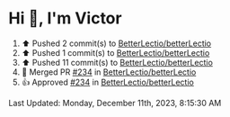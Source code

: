<h1>Hi 👋, I'm Victor </h1>

<!--RECENT_ACTIVITY:start-->
1. ⬆️ Pushed 2 commit(s) to [BetterLectio/betterLectio](https://github.com/BetterLectio/betterLectio)<br>
2. ⬆️ Pushed 1 commit(s) to [BetterLectio/betterLectio](https://github.com/BetterLectio/betterLectio)<br>
3. ⬆️ Pushed 11 commit(s) to [BetterLectio/betterLectio](https://github.com/BetterLectio/betterLectio)<br>
4. 🎉 Merged PR [#234](https://github.com/BetterLectio/betterLectio/pull/234) in [BetterLectio/betterLectio](https://github.com/BetterLectio/betterLectio)<br>
5. 👍 Approved [#234](https://github.com/BetterLectio/betterLectio/pull/234#pullrequestreview-1770893217) in [BetterLectio/betterLectio](https://github.com/BetterLectio/betterLectio)<br>
<!--RECENT_ACTIVITY:end-->

<!--RECENT_ACTIVITY:last_update-->
Last Updated: Monday, December 11th, 2023, 8:15:30 AM
<!--RECENT_ACTIVITY:last_update_end-->
